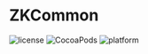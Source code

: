 # ZKCommon

![license](https://img.shields.io/badge/license-MIT-brightgreen.svg)
![CocoaPods](https://img.shields.io/badge/pod-v5.1.4-brightgreen.svg)
![platform](https://img.shields.io/badge/platform-iOS-brightgreen.svg)
